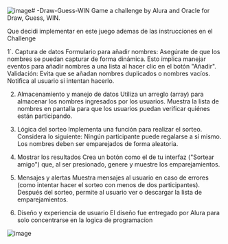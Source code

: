 ![image](https://github.com/user-attachments/assets/80934e40-6298-4d7b-87dd-ddc54cb50e33)# -Draw-Guess-WIN
Game a challenge by Alura and Oracle for  Draw, Guess, WIN.

Que decidi implementar en este juego ademas de las instrucciones en el Challenge

1`. Captura de datos
Formulario para añadir nombres: Asegúrate de que los nombres se puedan capturar de forma dinámica. Esto implica manejar eventos para añadir nombres a una lista al hacer clic en el botón "Añadir".
Validación: Evita que se añadan nombres duplicados o nombres vacíos. Notifica al usuario si intentan hacerlo.

2. Almacenamiento y manejo de datos
Utiliza un arreglo (array) para almacenar los nombres ingresados por los usuarios.
Muestra la lista de nombres en pantalla para que los usuarios puedan verificar quiénes están participando.

3. Lógica del sorteo
Implementa una función para realizar el sorteo.
Considera lo siguiente:
Ningún participante puede regalarse a sí mismo.
Los nombres deben ser emparejados de forma aleatoria.
    
5. Mostrar los resultados
Crea un botón como el de tu interfaz ("Sortear amigo") que, al ser presionado, genere y muestre los emparejamientos.
  
6. Mensajes y alertas
Muestra mensajes al usuario en caso de errores (como intentar hacer el sorteo con menos de dos participantes).
Después del sorteo, permite al usuario ver o descargar la lista de emparejamientos.

7. Diseño y experiencia de usuario
El diseño fue entregado por Alura para solo concentrarse en la logica de programacion

![image](https://github.com/user-attachments/assets/a83bf9f7-33cb-4075-9101-a8e716694c9e)


